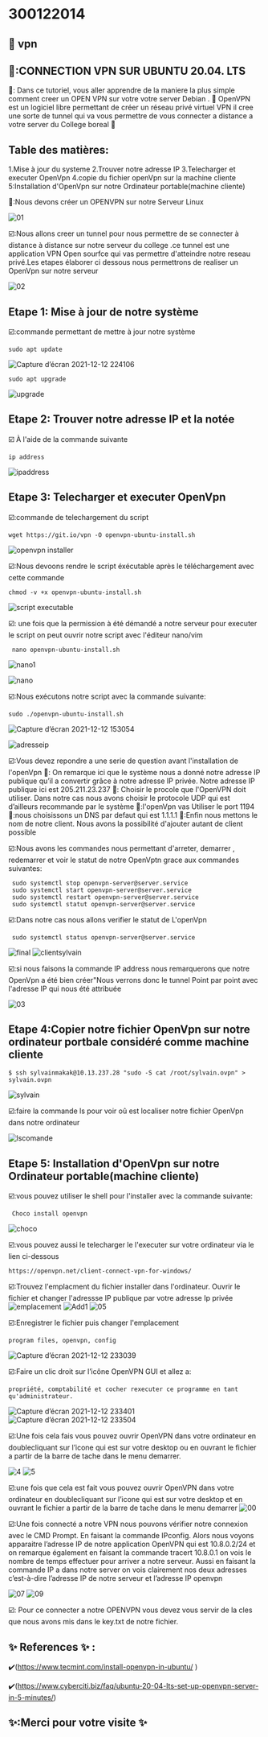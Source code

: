 # 300122014

## :roll_of_paper: vpn

## 🐳:CONNECTION VPN SUR UBUNTU 20.04. LTS

🏁: Dans ce tutoriel, vous aller apprendre de la maniere la plus simple comment creer un OPEN VPN sur votre votre server Debian . 🌹 OpenVPN est un logiciel libre permettant de créer un réseau privé virtuel VPN il cree une sorte de tunnel qui va vous permettre de vous connecter a distance a votre server du College boreal 🏁

## Table des matières:
1.Mise à jour du systeme 
2.Trouver notre adresse IP
3.Telecharger et executer OpenVpn
4.copie du fichier openVpn sur la machine cliente
5:Installation d'OpenVpn sur notre Ordinateur portable(machine cliente) 

🥇:Nous devons créer un OPENVPN sur notre Serveur Linux

![01](https://user-images.githubusercontent.com/71392439/146131678-456fd459-9b61-44e5-9cbf-4f432aaa7033.png)


☑️:Nous allons creer un tunnel pour nous permettre de se connecter à distance à distance sur notre serveur du college .ce tunnel est une application VPN Open sourfce qui vas permettre d'atteindre notre reseau privé.Les etapes élaborer ci dessous nous permettrons de realiser un OpenVpn sur notre serveur

![02](https://user-images.githubusercontent.com/71392439/146132735-56bb10f4-7fd1-480f-b126-5596c456fe4b.png)

## Etape 1: Mise à jour de notre système 

☑️:commande permettant de mettre à jour notre système

```
sudo apt update
```
![Capture d’écran 2021-12-12 224106](https://user-images.githubusercontent.com/71392439/146133668-88ee57fe-82b9-4afc-8f15-0c21308b55f3.png)

```
sudo apt upgrade
```
![upgrade](https://user-images.githubusercontent.com/71392439/146133807-5817ef63-1c61-452a-b0dd-5bdd5fe6b6ad.png)

## Etape 2: Trouver notre adresse IP et la notée

☑️ À l'aide de la commande suivante
```
ip address
```
![ipaddress](https://user-images.githubusercontent.com/71392439/146134073-6af6208d-adcb-4ab4-a468-cb8d337520d3.png)

## Etape 3: Telecharger et executer OpenVpn

☑️:commande de telechargement du script

```
wget https://git.io/vpn -O openvpn-ubuntu-install.sh
```

![openvpn installer](https://user-images.githubusercontent.com/71392439/146134533-414a7d54-a74b-4223-89ba-be291a8e57f8.png)


☑️:Nous devoons rendre le script éxécutable après le téléchargement avec cette commande

```
chmod -v +x openvpn-ubuntu-install.sh
```
![script executable](https://user-images.githubusercontent.com/71392439/146134755-4ad5675f-d5ae-4a1e-b95a-373bb233b2bd.png)


☑️: une fois que la permission à été démandé a notre serveur pour executer le script on peut ouvrir notre script avec l'éditeur nano/vim

```
 nano openvpn-ubuntu-install.sh
```
![nano1](https://user-images.githubusercontent.com/71392439/146135406-56e03ff2-bef8-4c7e-b920-3ce86ada2f36.png)

![nano](https://user-images.githubusercontent.com/71392439/146135188-4fb6ade1-973b-4425-9005-8d8f71167cb8.png)

☑️:Nous exécutons notre script avec la commande suivante:

```
sudo ./openvpn-ubuntu-install.sh
```
![Capture d’écran 2021-12-12 153054](https://user-images.githubusercontent.com/71392439/146136610-2b02f1eb-a7fd-4ebd-9071-54a09bb39b57.png)

![adresseip](https://user-images.githubusercontent.com/71392439/146137114-73fbe810-d245-4165-9de7-59c36cd9e529.png)




 ☑️:Vous devez repondre a une serie de question avant l'installation de l'openVpn
 🔖:  On remarque ici que le système nous a donné notre adresse IP publique qu’il a convertir grâce à notre adresse IP privée. Notre adresse IP publique ici est 205.211.23.237
 🔖: Choisir le procole que  l'OpenVPN doit utiliser. Dans notre cas nous avons choisir le protocole UDP qui est d’ailleurs recommande par le système
🔖:l'openVpn vas Utiliser le port 1194
🔖:nous choisissons un DNS par defaut qui est 1.1.1.1
🔖:Enfin nous mettons le nom de notre client. Nous avons la possibilité d'ajouter autant de client possible


☑️:Nous avons les commandes nous permettant d'arreter, demarrer , redemarrer et voir le statut de notre OpenVptn grace aux commandes suivantes:
```
 sudo systemctl stop openvpn-server@server.service
 sudo systemctl start openvpn-server@server.service
 sudo systemctl restart openvpn-server@server.service
 sudo systemctl statut openvpn-server@server.service
```
☑️:Dans notre cas nous allons verifier le statut de L'openVpn

```
 sudo systemctl status openvpn-server@server.service
```
![final](https://user-images.githubusercontent.com/71392439/146138657-d6c8146e-3f96-456a-9a0b-b297e2cc38c0.png)
![clientsylvain](https://user-images.githubusercontent.com/71392439/146138811-b04fb045-9007-43d7-9b6b-499166f7d5c0.png)

☑️:si nous faisons la commande IP address nous remarquerons que notre OpenVpn a été bien créer"Nous verrons donc le tunnel Point par point avec l'adresse IP qui nous été attribuée

![03](https://user-images.githubusercontent.com/71392439/146139823-79e4506d-721c-4836-84c1-c0ed462ef5b8.png)

## Etape 4:Copier notre fichier OpenVpn sur notre ordinateur portbale considéré comme machine cliente

```
$ ssh sylvainmakak@10.13.237.28 "sudo -S cat /root/sylvain.ovpn" > sylvain.ovpn
```
![sylvain](https://user-images.githubusercontent.com/71392439/146140554-d5c37a50-758f-4309-b804-6966af092d88.png)

☑️:faire la commande ls pour voir oû est localiser notre fichier OpenVpn dans notre ordinateur

![lscomande](https://user-images.githubusercontent.com/71392439/146140714-e94c788c-362d-4dd5-9b4c-b8ae9e4f95e7.png)
## Etape 5: Installation d'OpenVpn sur notre Ordinateur portable(machine cliente) 

☑️:vous pouvez utiliser le shell pour l'installer avec la commande suivante:
```
 Choco install openvpn
```
![choco](https://user-images.githubusercontent.com/71392439/146141553-033383ff-5bc5-4e93-b4c7-429486d3f9f9.png)


☑️:vous pouvez aussi le telecharger le l'executer sur votre ordinateur via le lien ci-dessous

```
https://openvpn.net/client-connect-vpn-for-windows/
```

☑️:Trouvez l'emplacment du fichier installer dans l'ordinateur. Ouvrir le fichier et changer l'adressse IP publique par votre adresse Ip privée
![emplacement](https://user-images.githubusercontent.com/71392439/146142169-207875c4-2773-45d6-9619-bc2f6c5e96fa.png)
![Add1](https://user-images.githubusercontent.com/71392439/146142740-b532a5c4-122e-4269-8ac9-abbfc0f8e8a7.png)
![05](https://user-images.githubusercontent.com/71392439/146152121-cfd1679f-f7ab-4088-b4e1-571bbcdb19fc.png)


☑️:Enregistrer le fichier puis changer l'emplacement
```
program files, openvpn, config
```
![Capture d’écran 2021-12-12 233039](https://user-images.githubusercontent.com/71392439/146143043-0103e623-1bf4-4aaa-9d47-1f20e594457e.png)


☑️:Faire un clic droit sur l’icône OpenVPN GUI et allez a:
```
propriété, comptabilité et cocher rexecuter ce programme en tant qu'administrateur.
```
![Capture d’écran 2021-12-12 233401](https://user-images.githubusercontent.com/71392439/146143301-dcafa7c6-008f-4515-91a4-2b87da4a3656.png)
![Capture d’écran 2021-12-12 233504](https://user-images.githubusercontent.com/71392439/146143351-a75a8829-e08e-49ae-892f-45ba49f34930.png)


☑️:Une fois cela fais vous pouvez ouvrir OpenVPN dans votre ordinateur en doublecliquant sur l’icone qui est sur votre desktop ou en ouvrant le fichier a partir de la barre de tache dans le menu demarrer.

![4](https://user-images.githubusercontent.com/71392439/146144038-281265f8-1465-4cd3-bb2e-c140c2eb6782.png)
![5](https://user-images.githubusercontent.com/71392439/146144187-738e7b7e-0479-4fad-a2aa-a31626351703.png)

☑️:une fois que cela est fait vous pouvez ouvrir OpenVPN dans votre ordinateur en doublecliquant sur l’icone qui est sur votre desktop et en ouvrant le fichier a partir de la barre de tache dans le menu demarrer
![00](https://user-images.githubusercontent.com/71392439/146163007-0ab79dab-c68c-4978-a9b7-43814916bf91.png)

☑️:Une fois connecté a notre VPN nous pouvons vérifier notre connexion avec le CMD Prompt. En faisant la commande IPconfig. Alors nous voyons apparaitre l’adresse IP de notre application OpenVPN qui est 10.8.0.2/24 et on remarque également en faisant la commande tracert 10.8.0.1 on vois le nombre de temps effectuer pour arriver a notre serveur. Aussi en faisant la commande IP a dans notre server on vois clairement nos deux adresses c’est-à-dire l’adresse IP de notre serveur et l’adresse IP openvpn

![07](https://user-images.githubusercontent.com/71392439/146164150-412128a2-1b76-4a63-8f41-d4792ed6ebf4.png)
![09](https://user-images.githubusercontent.com/71392439/146164312-86a02634-1d86-417c-ba20-7f422d8cadda.png)

☑️:  Pour ce connecter a notre OPENVPN vous devez vous servir de la cles que nous avons mis dans le key.txt de notre fichier.


   
## :sparkles: References :sparkles: :

:heavy_check_mark:(https://www.tecmint.com/install-openvpn-in-ubuntu/ )

:heavy_check_mark:(https://www.cyberciti.biz/faq/ubuntu-20-04-lts-set-up-openvpn-server-in-5-minutes/)


## ✨:Merci pour votre visite ✨




